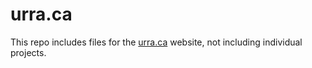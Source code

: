 # urra.ca

This repo includes files for the [urra.ca](https://urra.ca) website, not including individual projects.
